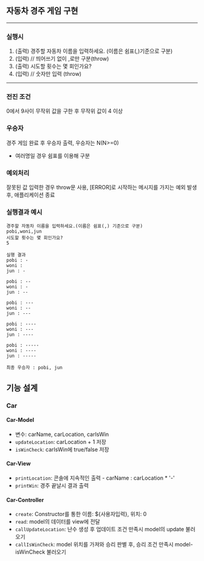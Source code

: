 ## 자동차 경주 게임 구현

---
### 실행시

1. (출력) 경주할 자동차 이름을 입력하세요. (이름은 쉼표(,)기준으로 구분)
2. (입력) // 띄어쓰기 없이 ,로만 구분(throw)
3. (출력) 시도할 횟수는 몇 회인가요?
4. (입력) // 숫자만 입력 (throw)

---

### 전진 조건
0에서 9사이 무작위 값을 구한 후 무작위 값이 4 이상

### 우승자
경주 게임 완료 후 우승자 출력, 우승자는 N(N>=0)
* 여러명일 경우 쉼표를 이용해 구분

### 예외처리
잘못된 값 입력한 경우 throw문 사용, [ERROR]로 시작하는 메시지를 가지는 예외 발생 후, 애플리케이션 종료

### 실행결과 예시

```textplain
경주할 자동차 이름을 입력하세요.(이름은 쉼표(,) 기준으로 구분)
pobi,woni,jun
시도할 횟수는 몇 회인가요?
5

실행 결과
pobi : -
woni :
jun : -

pobi : --
woni : -
jun : --

pobi : ---
woni : --
jun : ---

pobi : ----
woni : ---
jun : ----

pobi : -----
woni : ----
jun : -----

최종 우승자 : pobi, jun
```

## 기능 설계

### Car

#### Car-Model
* 변수: carName, carLocation, carIsWin
* `updateLocation`: carLocation + 1 저장
* `isWinCheck`: carIsWin에 true/false 저장

#### Car-View
* `printLocation`: 콘솔에 지속적인 출력 - carName : carLocation * '-'
* `printWin`: 경주 끝날시 결과 출력

#### Car-Controller
* `create`: Constructor를 통한 이름: ${사용자입력}, 위치: 0
* `read`: model의 데이터를 view에 전달
* `callUpdateLocation`: 난수 생성 후 업데이트 조건 만족시 model의 update 불러오기
* `callIsWinCheck`: model 위치를 가져와 승리 판별 후, 승리 조건 만족시 model-isWinCheck 불러오기
